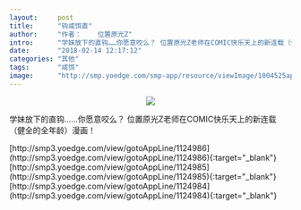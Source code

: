 ```yaml
---
layout:     post
title:      "钩咸饵直"
author:     "作者：	位置原光Z"
intro:      "学妹放下的直钩……你愿意咬么？ 位置原光Z老师在COMIC快乐天上的新连载（健全的全年龄）漫画！"
date:       "2018-02-14 12:17:12"
categories: "其他"
tags:       "咸饵"
image:      "http://smp.yoedge.com/smp-app/resource/viewImage/1004525appline.png"
---
```

<div style="text-align: center">
<p><img src="http://smp.yoedge.com/smp-app/resource/viewImage/1004525appline.png"/></p>
</div>
<p class="post-meta">
<span>学妹放下的直钩……你愿意咬么？ 位置原光Z老师在COMIC快乐天上的新连载（健全的全年龄）漫画！</span>
</p>
[http://smp3.yoedge.com/view/gotoAppLine/1124986](http://smp3.yoedge.com/view/gotoAppLine/1124986){:target="_blank"}
[http://smp3.yoedge.com/view/gotoAppLine/1124985](http://smp3.yoedge.com/view/gotoAppLine/1124985){:target="_blank"}
[http://smp3.yoedge.com/view/gotoAppLine/1124984](http://smp3.yoedge.com/view/gotoAppLine/1124984){:target="_blank"}


